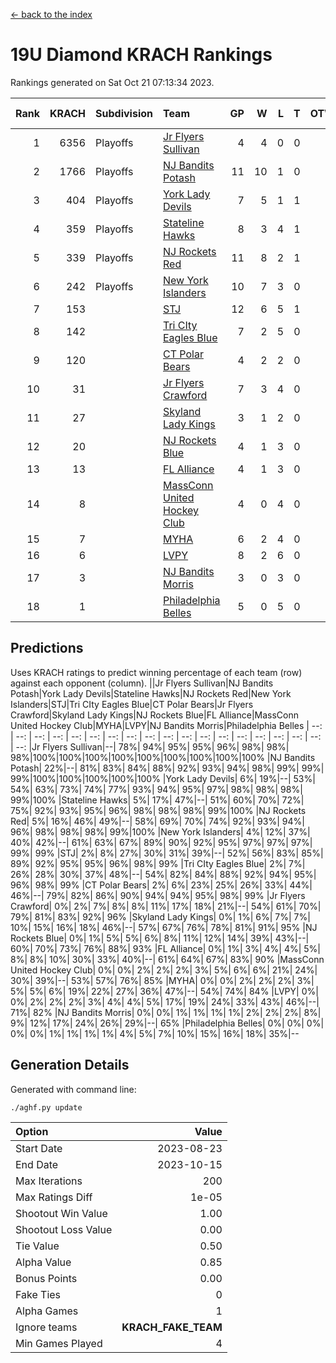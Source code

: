 [<- back to the index](readme.md)
# 19U Diamond KRACH Rankings
Rankings generated on Sat Oct 21 07:13:34 2023.

Rank|KRACH|Subdivision|Team|GP|W|L|T|OTW|OTL|SoS|Exp Wins|Win Diff
---:|---:|:---|:---|---:|---:|---:|---:|---:|---:|---:|---:|---:
1|6356|Playoffs|[Jr Flyers Sullivan](https://gamesheetstats.com/seasons/3663/teams/140859/schedule)|4|4|0|0|1|0|201|4.8|-0.0
2|1766|Playoffs|[NJ Bandits Potash](https://gamesheetstats.com/seasons/3663/teams/140857/schedule)|11|10|1|0|0|0|196|10.9|0.0
3|404|Playoffs|[York Lady Devils](https://gamesheetstats.com/seasons/3663/teams/140856/schedule)|7|5|1|1|0|0|128|6.3|-0.0
4|359|Playoffs|[Stateline Hawks](https://gamesheetstats.com/seasons/3663/teams/141851/schedule)|8|3|4|1|0|1|1880|4.3|-0.0
5|339|Playoffs|[NJ Rockets Red](https://gamesheetstats.com/seasons/3663/teams/140855/schedule)|11|8|2|1|1|0|330|9.4|0.0
6|242|Playoffs|[New York Islanders](https://gamesheetstats.com/seasons/3663/teams/140861/schedule)|10|7|3|0|0|0|381|7.9|0.0
7|153||[STJ](https://gamesheetstats.com/seasons/3663/teams/140858/schedule)|12|6|5|1|0|0|495|7.4|0.0
8|142||[Tri CIty Eagles Blue](https://gamesheetstats.com/seasons/3663/teams/140852/schedule)|7|2|5|0|0|0|1769|2.8|-0.0
9|120||[CT Polar Bears](https://gamesheetstats.com/seasons/3663/teams/140853/schedule)|4|2|2|0|0|0|183|2.8|-0.0
10|31||[Jr Flyers Crawford](https://gamesheetstats.com/seasons/3663/teams/140862/schedule)|7|3|4|0|0|1|126|3.9|0.0
11|27||[Skyland Lady Kings](https://gamesheetstats.com/seasons/3663/teams/140865/schedule)|3|1|2|0|0|0|148|1.9|0.0
12|20||[NJ Rockets Blue](https://gamesheetstats.com/seasons/3663/teams/140867/schedule)|4|1|3|0|0|0|147|1.9|0.0
13|13||[FL Alliance](https://gamesheetstats.com/seasons/3663/teams/156907/schedule)|4|1|3|0|0|0|157|1.9|0.0
14|8||[MassConn United Hockey Club](https://gamesheetstats.com/seasons/3663/teams/140854/schedule)|4|0|4|0|0|0|517|0.9|0.0
15|7||[MYHA](https://gamesheetstats.com/seasons/3663/teams/140863/schedule)|6|2|4|0|0|0|92|2.9|0.0
16|6||[LVPY](https://gamesheetstats.com/seasons/3663/teams/140860/schedule)|8|2|6|0|0|0|300|2.9|0.0
17|3||[NJ Bandits Morris](https://gamesheetstats.com/seasons/3663/teams/140866/schedule)|3|0|3|0|0|0|71|0.9|0.0
18|1||[Philadelphia Belles](https://gamesheetstats.com/seasons/3663/teams/140864/schedule)|5|0|5|0|0|0|55|0.9|0.0

## Predictions
Uses KRACH ratings to predict winning percentage of each team (row) against each opponent (column).
||Jr Flyers Sullivan|NJ Bandits Potash|York Lady Devils|Stateline Hawks|NJ Rockets Red|New York Islanders|STJ|Tri CIty Eagles Blue|CT Polar Bears|Jr Flyers Crawford|Skyland Lady Kings|NJ Rockets Blue|FL Alliance|MassConn United Hockey Club|MYHA|LVPY|NJ Bandits Morris|Philadelphia Belles
| --: | --: | --: | --: | --: | --: | --: | --: | --: | --: | --: | --: | --: | --: | --: | --: | --: | --: | --: 
|Jr Flyers Sullivan|--| 78%| 94%| 95%| 95%| 96%| 98%| 98%| 98%|100%|100%|100%|100%|100%|100%|100%|100%|100%
|NJ Bandits Potash| 22%|--| 81%| 83%| 84%| 88%| 92%| 93%| 94%| 98%| 99%| 99%| 99%|100%|100%|100%|100%|100%
|York Lady Devils|  6%| 19%|--| 53%| 54%| 63%| 73%| 74%| 77%| 93%| 94%| 95%| 97%| 98%| 98%| 98%| 99%|100%
|Stateline Hawks|  5%| 17%| 47%|--| 51%| 60%| 70%| 72%| 75%| 92%| 93%| 95%| 96%| 98%| 98%| 98%| 99%|100%
|NJ Rockets Red|  5%| 16%| 46%| 49%|--| 58%| 69%| 70%| 74%| 92%| 93%| 94%| 96%| 98%| 98%| 98%| 99%|100%
|New York Islanders|  4%| 12%| 37%| 40%| 42%|--| 61%| 63%| 67%| 89%| 90%| 92%| 95%| 97%| 97%| 97%| 99%| 99%
|STJ|  2%|  8%| 27%| 30%| 31%| 39%|--| 52%| 56%| 83%| 85%| 89%| 92%| 95%| 95%| 96%| 98%| 99%
|Tri CIty Eagles Blue|  2%|  7%| 26%| 28%| 30%| 37%| 48%|--| 54%| 82%| 84%| 88%| 92%| 94%| 95%| 96%| 98%| 99%
|CT Polar Bears|  2%|  6%| 23%| 25%| 26%| 33%| 44%| 46%|--| 79%| 82%| 86%| 90%| 94%| 94%| 95%| 98%| 99%
|Jr Flyers Crawford|  0%|  2%|  7%|  8%|  8%| 11%| 17%| 18%| 21%|--| 54%| 61%| 70%| 79%| 81%| 83%| 92%| 96%
|Skyland Lady Kings|  0%|  1%|  6%|  7%|  7%| 10%| 15%| 16%| 18%| 46%|--| 57%| 67%| 76%| 78%| 81%| 91%| 95%
|NJ Rockets Blue|  0%|  1%|  5%|  5%|  6%|  8%| 11%| 12%| 14%| 39%| 43%|--| 60%| 70%| 73%| 76%| 88%| 93%
|FL Alliance|  0%|  1%|  3%|  4%|  4%|  5%|  8%|  8%| 10%| 30%| 33%| 40%|--| 61%| 64%| 67%| 83%| 90%
|MassConn United Hockey Club|  0%|  0%|  2%|  2%|  2%|  3%|  5%|  6%|  6%| 21%| 24%| 30%| 39%|--| 53%| 57%| 76%| 85%
|MYHA|  0%|  0%|  2%|  2%|  2%|  3%|  5%|  5%|  6%| 19%| 22%| 27%| 36%| 47%|--| 54%| 74%| 84%
|LVPY|  0%|  0%|  2%|  2%|  2%|  3%|  4%|  4%|  5%| 17%| 19%| 24%| 33%| 43%| 46%|--| 71%| 82%
|NJ Bandits Morris|  0%|  0%|  1%|  1%|  1%|  1%|  2%|  2%|  2%|  8%|  9%| 12%| 17%| 24%| 26%| 29%|--| 65%
|Philadelphia Belles|  0%|  0%|  0%|  0%|  0%|  1%|  1%|  1%|  1%|  4%|  5%|  7%| 10%| 15%| 16%| 18%| 35%|--

## Generation Details

Generated with command line:
```
./aghf.py update
```

| Option | Value |
| :----- | ----: |
| Start Date | 2023-08-23 |
| End Date | 2023-10-15 |
| Max Iterations | 200 |
| Max Ratings Diff | 1e-05 |
| Shootout Win Value | 1.00 |
| Shootout Loss Value | 0.00 |
| Tie Value | 0.50 |
| Alpha Value | 0.85 |
| Bonus Points | 0.00 |
| Fake Ties | 0 |
| Alpha Games | 1 |
| Ignore teams | __KRACH_FAKE_TEAM__ |
| Min Games Played | 4 |

